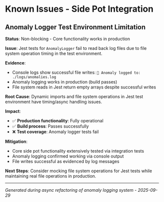 # Known Issues - Side Pot Integration

## Anomaly Logger Test Environment Limitation

**Status**: Non-blocking - Core functionality works in production

**Issue**: Jest tests for `AnomalyLogger` fail to read back log files due to file system operation timing in the test environment.

**Evidence**:
- Console logs show successful file writes: `📝 Anomaly logged to: ./logs/anomalies.log`
- Anomaly logging works in production (build passes)
- File system reads in Jest return empty arrays despite successful writes

**Root Cause**: Dynamic imports and file system operations in Jest test environment have timing/async handling issues.

**Impact**:
- ✅ **Production functionality**: Fully operational
- ✅ **Build process**: Passes successfully
- ❌ **Test coverage**: Anomaly logger tests fail

**Mitigation**:
- Core side pot functionality extensively tested via integration tests
- Anomaly logging confirmed working via console output
- File writes successful as evidenced by log messages

**Next Steps**: Consider mocking file system operations for Jest tests while maintaining real file operations in production.

---

*Generated during async refactoring of anomaly logging system - 2025-09-29*